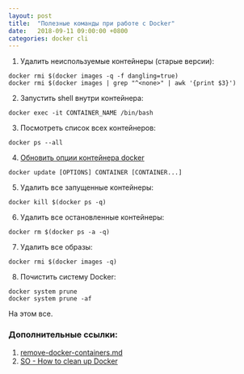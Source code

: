```yaml
---
layout: post
title:  "Полезные команды при работе с Docker"
date:   2018-09-11 09:00:00 +0800
categories: docker cli
---
```


1. Удалить неиспользуемые контейнеры (старые версии):
```
docker rmi $(docker images -q -f dangling=true)
docker rmi $(docker images | grep "^<none>" | awk '{print $3}')
```
2. Запустить shell внутри контейнера:
```
docker exec -it CONTAINER_NAME /bin/bash
```
3. Посмотреть список всех контейнеров:
```
docker ps --all
```
4. [Обновить опции контейнера docker](https://docs.docker.com/engine/reference/commandline/update/)
```
docker update [OPTIONS] CONTAINER [CONTAINER...]
```
5. Удалить все запущенные контейнеры:
```
docker kill $(docker ps -q)
```
6. Удалить все остановленные контейнеры:
```
docker rm $(docker ps -a -q)
```
7. Удалить все образы:
```
docker rmi $(docker images -q)
```
8. Почистить систему Docker:
```
docker system prune
docker system prune -af
```

На этом все.

### Дополнительные ссылки:
1. [remove-docker-containers.md](https://gist.github.com/ngpestelos/4fc2e31e19f86b9cf10b)
2. [SO - How to clean up Docker](https://stackoverflow.com/questions/45798076/how-to-clean-up-docker)